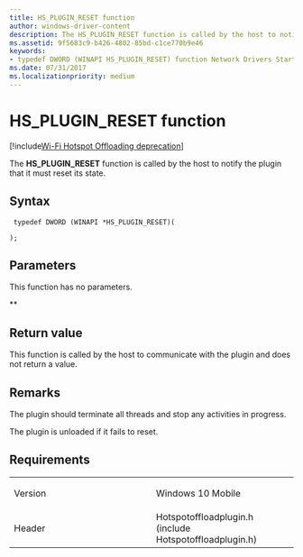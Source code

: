 ```yaml
---
title: HS_PLUGIN_RESET function
author: windows-driver-content
description: The HS_PLUGIN_RESET function is called by the host to notify the plugin that it must reset its state.
ms.assetid: 9f5683c9-b426-4802-85bd-c1ce770b9e46
keywords: 
- typedef DWORD (WINAPI HS_PLUGIN_RESET) function Network Drivers Starting with Windows Vista
ms.date: 07/31/2017 
ms.localizationpriority: medium
---
```


# HS\_PLUGIN\_RESET function

[!include[Wi-Fi Hotspot Offloading deprecation](wi-fi-hotspot-offloading-deprecation.md)]


The **HS\_PLUGIN\_RESET** function is called by the host to notify the plugin that it must reset its state.

Syntax
------

```ManagedCPlusPlus
 typedef DWORD (WINAPI *HS_PLUGIN_RESET)(
    
);
```

Parameters
----------

This function has no parameters.

**   

Return value
------------

This function is called by the host to communicate with the plugin and does not return a value.

Remarks
-------

The plugin should terminate all threads and stop any activities in progress.

The plugin is unloaded if it fails to reset.

Requirements
------------

<table>
<colgroup>
<col width="50%" />
<col width="50%" />
</colgroup>
<tbody>
<tr class="odd">
<td><p>Version</p></td>
<td><p>Windows 10 Mobile</p></td>
</tr>
<tr class="even">
<td><p>Header</p></td>
<td>Hotspotoffloadplugin.h (include Hotspotoffloadplugin.h)</td>
</tr>
</tbody>
</table>

 

 




